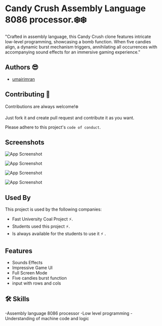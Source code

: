 
# Candy Crush  Assembly Language 8086 processor.❄️❄️

"Crafted in assembly language, this Candy Crush clone features intricate low-level programming, showcasing a bomb function. When five candies align, a dynamic burst mechanism triggers, annihilating all occurrences with accompanying sound effects for an immersive gaming experience."


## Authors  😎 

- [umairimran](https://www.github.com/umairimran)


## Contributing 👵

Contributions are always welcome!❄️

Just fork it and create pull request and contribute it as you want.

Please adhere to this project's `code of conduct`.


## Screenshots

![App Screenshot](https://via.placeholder.com/468x300?text=App+Screenshot+Here)

![App Screenshot](https://via.placeholder.com/468x300?text=App+Screenshot+Here)

![App Screenshot](https://via.placeholder.com/468x300?text=App+Screenshot+Here)

![App Screenshot](https://via.placeholder.com/468x300?text=App+Screenshot+Here)


## Used By

This project is used by the following companies:

- Fast University Coal Project ⚡.
- Students used this project ⚡.
- Is always available for the students to use it ⚡ .


## Features

- Sounds Effects
- Impressive Game UI
- Full Screen Mode
- Five candies burst function
- input with rows and cols


## 🛠 Skills
-Assembly language 8086 processor
-Low level programming
-Understanding of machine code and logic
